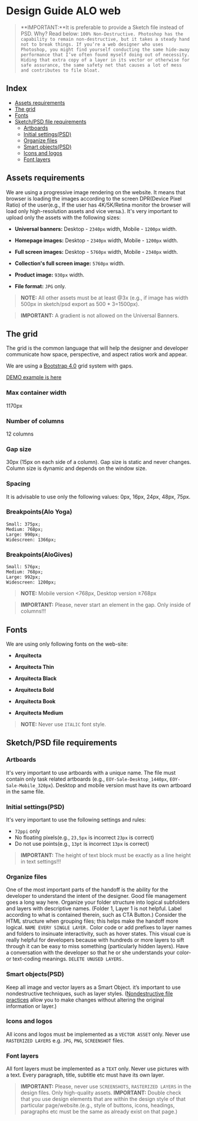 
# Design Guide ALO web
> **IMPORTANT:**It is preferable to provide a Sketch file instead of PSD. Why? Read below:
`100% Non-Destructive. Photoshop has the capability to remain non-destructive, but it takes a steady hand not to break things. If you’re a web designer who uses Photoshop, you might find yourself conducting the same hide-away performance that I’ve often found myself doing out of necessity. Hiding that extra copy of a layer in its vector or otherwise for safe assurance, the same safety net that causes a lot of mess and contributes to file bloat.`



## Index
- [Assets requirements](#assets-requirements)
- [The grid](#the-grid)
- [Fonts](#fonts)
- [Sketch/PSD file requirements](#sketchpsd-file-requirements)
    - [Artboards](#artboards)
    - [Initial settings(PSD)](#initial-settingspsd)
    - [Organize files](#organize-files)
    - [Smart objects(PSD)](#smart-objectspsd)
    - [Icons and logos](#icons-and-logos)
    - [Font layers](#font-layers)
  
## Assets requirements

We are using a progressive image rendering on the website. It means that browser is loading the images according to the screen DPR(Device Pixel Ratio) of the user(e.g., If the user has 4K/5K/Retina monitor the browser will load only high-resolution assets and vice versa.). It's very important to upload only the assets with the following sizes:

- **Universal banners:** Desktop - `2340px` width, Mobile - `1200px` width.

- **Homepage images:** Desktop - `2340px` width, Mobile - `1200px` width.

- **Full screen images:** Desktop - `5760px` width, Mobile - `2340px` width. 

- **Collection's full screen image:** `5760px` width.

- **Product image:** `930px` width.

- **File format:** `JPG` only.

> **NOTE:** All other assets must be at least @3x (e.g., if image has width 500px in sketch/psd export as 500 * 3=1500px).

> **IMPORTANT:** A gradient is not allowed on the Universal Banners.

## The grid

The grid is the common language that will help the designer and developer communicate how space, perspective, and aspect ratios work and appear.

We are using a [Bootstrap 4.0](https://getbootstrap.com/docs/4.2/layout/grid/) grid system with gaps.

[DEMO example is here](https://codepen.io/RayDevAlo/full/ebEmyq)

### Max container width

1170px

### Number of columns

12 columns

### Gap size
30px (15px on each side of a column). Gap size is static and never changes. Column size is dynamic and depends on the window size.

### Spacing

It is advisable to use only the following values: 0px, 16px, 24px, 48px, 75px.

### Breakpoints(Alo Yoga)

```
Small: 375px;
Medium: 768px;
Large: 990px;
Widescreen: 1366px;
```
### Breakpoints(AloGives)

```
Small: 576px;
Medium: 768px;
Large: 992px;
Widescreen: 1200px;
```

> **NOTE:** Mobile version <768px, Desktop version ≥768px

> **IMPORTANT:** Please, never start an element in the gap. Only inside of columns!!!

## Fonts

We are using only following fonts on the web-site:

- **Arquitecta**

- **Arquitecta Thin**

- **Arquitecta Black**

- **Arquitecta Bold**

- **Arquitecta Book**

- **Arquitecta Medium**

> **NOTE:** Never use `ITALIC` font style.

## Sketch/PSD file requirements

### Artboards
It's very important to use artboards with a unique name. The file must contain only task related artboards (e.g., `EOY-Sale-Desktop_1440px`, `EOY-Sale-Mobile_320px`). Desktop and mobile version must have its own artboard in the same file.

### Initial settings(PSD)
It's very important to use the following settings and rules:
- `72ppi` only
- No floating pixels(e.g., `23,5px` is incorrect `23px` is correct)
- Do not use points(e.g., `13pt` is incorrect `13px` is correct)
> **IMPORTANT:** The height of text block must be exactly as a line height in text settings!!!

### Organize files
One of the most important parts of the handoff is the ability for the developer to understand the intent of the designer.
Good file management goes a long way here. Organize your folder structure into logical subfolders and layers with descriptive names. (Folder 1, Layer 1 is not helpful. Label according to what is contained therein, such as CTA Button.) 
Consider the HTML structure when grouping files; this helps make the handoff more logical. `NAME EVERY SINGLE LAYER.`
Color code or add prefixes to layer names and folders to insinuate interactivity, such as hover states. This visual cue is really helpful for developers because with hundreds or more layers to sift through it can be easy to miss something (particularly hidden layers). Have a conversation with the developer so that he or she understands your color- or text-coding meanings. `DELETE UNUSED LAYERS.`

### Smart objects(PSD)
Keep all image and vector layers as a Smart Object. it’s important to use nondestructive techniques, such as layer styles. ([Nondestructive file practices](https://helpx.adobe.com/photoshop/using/nondestructive-editing.html) allow you to make changes without altering the original information or layer.)

### Icons and logos
All icons and logos must be implemented as a `VECTOR ASSET` only. Never use `RASTERIZED LAYERS` e.g. `JPG`, `PNG`, `SCREENSHOT` files. 

### Font layers
All font layers must be implemented as a `TEXT` only. Never use pictures with a text. Every paragraph, title, subtitle etc must have its own layer.

> **IMPORTANT:** Please, never use `SCREENSHOTS`, `RASTERIZED LAYERS` in the design files. Only high-quality assets.
> **IMPORTANT:** Double check that you use design elements that are within the design style of that particular page/website.(e.g., style of buttons, icons, headings, paragraphs etc must be the same as already exist on that page.)
